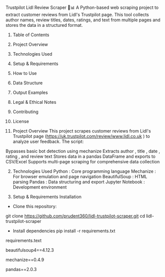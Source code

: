 Trustpilot Lidl Review Scraper 🍅📊
A Python-based web scraping project to extract customer reviews from Lidl's Trustpilot page. This tool collects author names, review titles, dates, ratings, and text from multiple pages and stores the data in a structured format.

1. Table of Contents
2. Project Overview
3. Technologies Used
4. Setup & Requirements
5. How to Use
6. Data Structure
7. Output Examples
8. Legal & Ethical Notes
9. Contributing
10. License

11. Project Overview
    This project scrapes customer reviews from Lidl's Trustpilot page (https://uk.trustpilot.com/review/www.lidl.co.uk ) to analyze user feedback. The script:

Bypasses basic bot detection using mechanize
Extracts author , title , date , rating , and review text
Stores data in a pandas DataFrame and exports to CSV/Excel
Supports multi-page scraping for comprehensive data collection

2. Technologies Used
   Python : Core programming language
   Mechanize : For browser emulation and page navigation
   BeautifulSoup : HTML parsing
   Pandas : Data structuring and export
   Jupyter Notebook : Development environment

3. Setup & Requirements
   Installation

- Clone this repository:

git clone https://github.com/prudent360/lidl-trustpilot-scraper.git
cd lidl-trustpilot-scraper

- Install dependencies
  pip install -r requirements.txt

requirements.text

beautifulsoup4==4.12.3

mechanize==0.4.9

pandas==2.0.3
